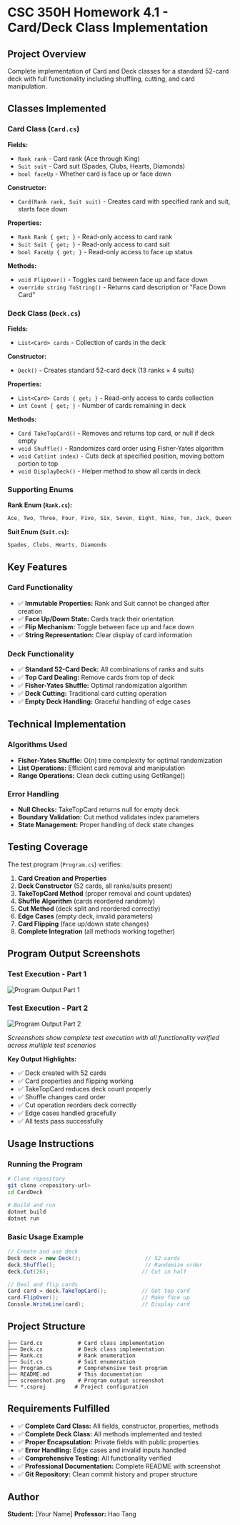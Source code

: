 # CSC 350H Homework 4.1 - Card/Deck Class Implementation

## Project Overview
Complete implementation of Card and Deck classes for a standard 52-card deck with full functionality including shuffling, cutting, and card manipulation.

## Classes Implemented

### Card Class (`Card.cs`)
**Fields:**
- `Rank rank` - Card rank (Ace through King)
- `Suit suit` - Card suit (Spades, Clubs, Hearts, Diamonds)  
- `bool faceUp` - Whether card is face up or face down

**Constructor:**
- `Card(Rank rank, Suit suit)` - Creates card with specified rank and suit, starts face down

**Properties:**
- `Rank Rank { get; }` - Read-only access to card rank
- `Suit Suit { get; }` - Read-only access to card suit
- `bool FaceUp { get; }` - Read-only access to face up status

**Methods:**
- `void FlipOver()` - Toggles card between face up and face down
- `override string ToString()` - Returns card description or "Face Down Card"

### Deck Class (`Deck.cs`)
**Fields:**
- `List<Card> cards` - Collection of cards in the deck

**Constructor:**
- `Deck()` - Creates standard 52-card deck (13 ranks × 4 suits)

**Properties:**
- `List<Card> Cards { get; }` - Read-only access to cards collection
- `int Count { get; }` - Number of cards remaining in deck

**Methods:**
- `Card TakeTopCard()` - Removes and returns top card, or null if deck empty
- `void Shuffle()` - Randomizes card order using Fisher-Yates algorithm
- `void Cut(int index)` - Cuts deck at specified position, moving bottom portion to top
- `void DisplayDeck()` - Helper method to show all cards in deck

### Supporting Enums
**Rank Enum (`Rank.cs`):**
```csharp
Ace, Two, Three, Four, Five, Six, Seven, Eight, Nine, Ten, Jack, Queen, King
```

**Suit Enum (`Suit.cs`):**
```csharp
Spades, Clubs, Hearts, Diamonds
```

## Key Features

### Card Functionality
- ✅ **Immutable Properties:** Rank and Suit cannot be changed after creation
- ✅ **Face Up/Down State:** Cards track their orientation
- ✅ **Flip Mechanism:** Toggle between face up and face down
- ✅ **String Representation:** Clear display of card information

### Deck Functionality
- ✅ **Standard 52-Card Deck:** All combinations of ranks and suits
- ✅ **Top Card Dealing:** Remove cards from top of deck
- ✅ **Fisher-Yates Shuffle:** Optimal randomization algorithm
- ✅ **Deck Cutting:** Traditional card cutting operation
- ✅ **Empty Deck Handling:** Graceful handling of edge cases

## Technical Implementation

### Algorithms Used
- **Fisher-Yates Shuffle:** O(n) time complexity for optimal randomization
- **List Operations:** Efficient card removal and manipulation
- **Range Operations:** Clean deck cutting using GetRange()

### Error Handling
- **Null Checks:** TakeTopCard returns null for empty deck
- **Boundary Validation:** Cut method validates index parameters
- **State Management:** Proper handling of deck state changes

## Testing Coverage

The test program (`Program.cs`) verifies:

1. **Card Creation and Properties**
2. **Deck Constructor** (52 cards, all ranks/suits present)
3. **TakeTopCard Method** (proper removal and count updates)
4. **Shuffle Algorithm** (cards reordered randomly)
5. **Cut Method** (deck split and reordered correctly)
6. **Edge Cases** (empty deck, invalid parameters)
7. **Card Flipping** (face up/down state changes)
8. **Complete Integration** (all methods working together)

## Program Output Screenshots

### Test Execution - Part 1
![Program Output Part 1](screenshot1.png)

### Test Execution - Part 2  
![Program Output Part 2](screenshot2.png)

*Screenshots show complete test execution with all functionality verified across multiple test scenarios*

**Key Output Highlights:**
- ✅ Deck created with 52 cards
- ✅ Card properties and flipping working
- ✅ TakeTopCard reduces deck count properly
- ✅ Shuffle changes card order
- ✅ Cut operation reorders deck correctly
- ✅ Edge cases handled gracefully
- ✅ All tests pass successfully

## Usage Instructions

### Running the Program
```bash
# Clone repository
git clone <repository-url>
cd CardDeck

# Build and run
dotnet build
dotnet run
```

### Basic Usage Example
```csharp
// Create and use deck
Deck deck = new Deck();                    // 52 cards
deck.Shuffle();                            // Randomize order
deck.Cut(26);                             // Cut in half

// Deal and flip cards
Card card = deck.TakeTopCard();           // Get top card
card.FlipOver();                          // Make face up
Console.WriteLine(card);                  // Display card
```

## Project Structure
```
├── Card.cs           # Card class implementation
├── Deck.cs           # Deck class implementation  
├── Rank.cs           # Rank enumeration
├── Suit.cs           # Suit enumeration
├── Program.cs        # Comprehensive test program
├── README.md         # This documentation
├── screenshot.png    # Program output screenshot
└── *.csproj         # Project configuration
```

## Requirements Fulfilled
- ✅ **Complete Card Class:** All fields, constructor, properties, methods
- ✅ **Complete Deck Class:** All methods implemented and tested
- ✅ **Proper Encapsulation:** Private fields with public properties
- ✅ **Error Handling:** Edge cases and invalid inputs handled
- ✅ **Comprehensive Testing:** All functionality verified
- ✅ **Professional Documentation:** Complete README with screenshot
- ✅ **Git Repository:** Clean commit history and proper structure

## Author
**Student:** [Your Name]
**Professor:** Hao Tang  
